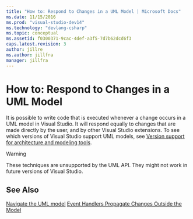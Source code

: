 ```yaml
---
title: "How to: Respond to Changes in a UML Model | Microsoft Docs"
ms.date: 11/15/2016
ms.prod: "visual-studio-dev14"
ms.technology: "devlang-csharp"
ms.topic: conceptual
ms.assetid: f0300371-9cac-4def-a3f5-7d7b62dcd6f3
caps.latest.revision: 3
author: jillre
ms.author: jillfra
manager: jillfra
---
```

# How to: Respond to Changes in a UML Model
It is possible to write code that is executed whenever a change occurs in a UML model in Visual Studio. It will respond equally to changes that are made directly by the user, and by other Visual Studio extensions. To see which versions of Visual Studio support UML models, see [Version support for architecture and modeling tools](../modeling/what-s-new-for-design-in-visual-studio.md#VersionSupport).

> [!WARNING]
> These techniques are unsupported by the UML API. They might not work in future versions of Visual Studio.

## See Also
 [Navigate the UML model](../modeling/navigate-the-uml-model.md)
 [Event Handlers Propagate Changes Outside the Model](../modeling/event-handlers-propagate-changes-outside-the-model.md)
 